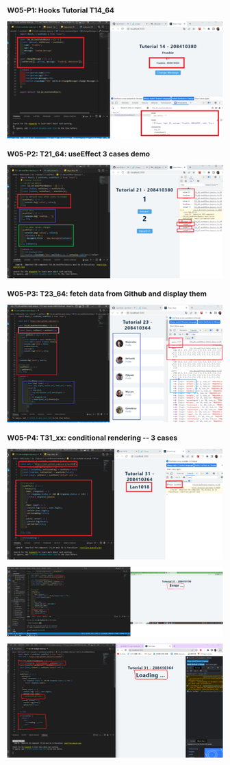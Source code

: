 ### W05-P1: Hooks Tutorial T14_64

![](w05-p1.png)

### W05-P2: T21_64: useEffect 3 cases demo

![](w05-p2.png)

### W05-P3: T23_64: fetch data from Github and display them

![](w05-p3.png)

### W05-P4: T31_xx: conditional rendering -- 3 cases

![](w05-p4-1.png)

![](w05-p4-2.png)

![](w05-p4-3.png)

